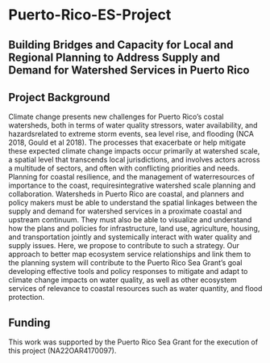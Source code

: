 # Puerto-Rico-ES-Project

## Building Bridges and Capacity for Local and Regional Planning to Address Supply and Demand for Watershed Services in Puerto Rico

## Project Background
Climate change presents new challenges for Puerto Rico’s costal watersheds, both in terms of
water quality stressors, water availability, and hazardsrelated to extreme storm events, sea level
rise, and flooding (NCA 2018, Gould et al 2018). The processes that exacerbate or help
mitigate these expected climate change impacts occur primarily at watershed scale, a spatial
level that transcends local jurisdictions, and involves actors across a multitude of sectors, and
often with conflicting priorities and needs. Planning for coastal resilience, and the
management of waterresources of importance to the coast, requiresintegrative watershed scale
planning and collaboration. Watersheds in Puerto Rico are coastal, and planners and policy
makers must be able to understand the spatial linkages between the supply and demand for
watershed services in a proximate coastal and upstream continuum. They must also be able to
visualize and understand how the plans and policies for infrastructure, land use, agriculture,
housing, and transportation jointly and systemically interact with water quality and supply
issues. Here, we propose to contribute to such a strategy. Our approach to better map ecosystem service 
relationships and link them to the planning system will contribute to the Puerto Rico Sea Grant’s goal
developing effective tools and policy responses to mitigate and adapt to climate change
impacts on water quality, as well as other ecosystem services of relevance to coastal resources
such as water quantity, and flood protection.

## Funding
This work was supported by the Puerto Rico Sea Grant for the execution of this project (NA22OAR4170097).
